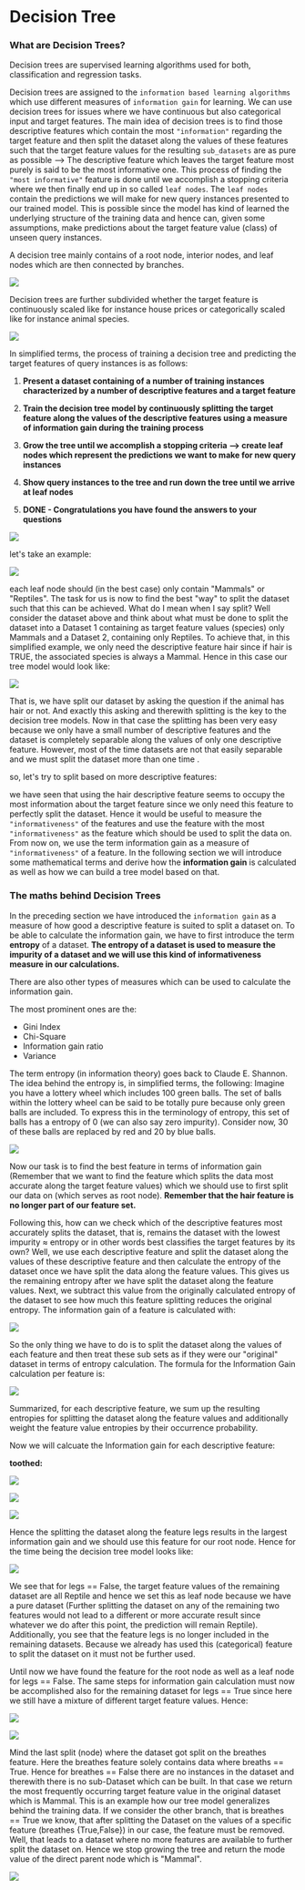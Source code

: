 # Decision Tree

### What are Decision Trees?

Decision trees are supervised learning algorithms used for both, classification and regression tasks.

Decision trees are assigned to the `information based learning algorithms` which use different measures of `information gain` for learning. We can use decision trees for issues where we have continuous but also categorical input and target features. The main idea of decision trees is to find those descriptive features which contain the most `"information"` regarding the target feature and then split the dataset along the values of these features such that the target feature values for the resulting `sub_datasets` are as pure as possible --> The descriptive feature which leaves the target feature most purely is said to be the most informative one. This process of finding the `"most informative"` feature is done until we accomplish a stopping criteria where we then finally end up in so called `leaf nodes`. The `leaf nodes` contain the predictions we will make for new query instances presented to our trained model. This is possible since the model has kind of learned the underlying structure of the training data and hence can, given some assumptions, make predictions about the target feature value (class) of unseen query instances.

A decision tree mainly contains of a root node, interior nodes, and leaf nodes which are then connected by branches.

![](https://www.python-course.eu/images/Decision_Tree1.png)

Decision trees are further subdivided whether the target feature is continuously scaled like for instance house prices or categorically scaled like for instance animal species.

![](https://www.python-course.eu/images/Categorical_Continuous_Scales.png)

In simplified terms, the process of training a decision tree and predicting the target features of query instances is as follows:

1. **Present a dataset containing of a number of training instances characterized by a number of descriptive features and a target feature**

2. **Train the decision tree model by continuously splitting the target feature along the values of the descriptive features using a measure of information gain during the training process**

3. **Grow the tree until we accomplish a stopping criteria --> create leaf nodes which represent the predictions we want to make for new query instances**

4. **Show query instances to the tree and run down the tree until we arrive at leaf nodes**

5. **DONE - Congratulations you have found the answers to your questions**

![](https://www.python-course.eu/images/Train_Predict_simplified.png)

let's take an example:

![](animal_dataset.PNG)

each leaf node should (in the best case) only contain "Mammals" or "Reptiles". The task for us is now to find the best "way" to split the dataset such that this can be achieved. What do I mean when I say split? Well consider the dataset above and think about what must be done to split the dataset into a Dataset 1 containing as target feature values (species) only Mammals and a Dataset 2, containing only Reptiles. To achieve that, in this simplified example, we only need the descriptive feature hair since if hair is TRUE, the associated species is always a Mammal. Hence in this case our tree model would look like:

![](https://www.python-course.eu/images/Reptile_Mammal_distinction.png)

That is, we have split our dataset by asking the question if the animal has hair or not. And exactly this asking and therewith splitting is the key to the decision tree models. Now in that case the splitting has been very easy because we only have a small number of descriptive features and the dataset is completely separable along the values of only one descriptive feature. However, most of the time datasets are not that easily separable and we must split the dataset more than one time .

so, let's try to split based on more descriptive features:

we have seen that using the hair descriptive feature seems to occupy the most information about the target feature since we only need this feature to perfectly split the dataset. Hence it would be useful to measure the `"informativeness"` of the features and use the feature with the most `"informativeness"` as the feature which should be used to split the data on. From now on, we use the term information gain as a measure of `"informativeness"` of a feature. In the following section we will introduce some mathematical terms and derive how the **information gain** is calculated as well as how we can build a tree model based on that.

### The maths behind Decision Trees

In the preceding section we have introduced the `information gain` as a measure of how good a descriptive feature is suited to split a dataset on. To be able to calculate the information gain, we have to first introduce the term **entropy** of a dataset. **The entropy of a dataset is used to measure the impurity of a dataset and we will use this kind of informativeness measure in our calculations.**

There are also other types of measures which can be used to calculate the information gain. 

The most prominent ones are the: 
- Gini Index
- Chi-Square
- Information gain ratio
- Variance

The term entropy (in information theory) goes back to Claude E. Shannon. The idea behind the entropy is, in simplified terms, the following: Imagine you have a lottery wheel which includes 100 green balls. The set of balls within the lottery wheel can be said to be totally pure because only green balls are included. To express this in the terminology of entropy, this set of balls has a entropy of 0 (we can also say zero impurity). Consider now, 30 of these balls are replaced by red and 20 by blue balls.

![](https://www.python-course.eu/images/Shannons_Entropy_Impurity.png)

Now our task is to find the best feature in terms of information gain (Remember that we want to find the feature which splits the data most accurate along the target feature values) which we should use to first split our data on (which serves as root node). **Remember that the hair feature is no longer part of our feature set.**

Following this, how can we check which of the descriptive features most accurately splits the dataset, that is, remains the dataset with the lowest impurity ≈ entropy or in other words best classifies the target features by its own? Well, we use each descriptive feature and split the dataset along the values of these descriptive feature and then calculate the entropy of the dataset once we have split the data along the feature values. This gives us the remaining entropy after we have split the dataset along the feature values. Next, we subtract this value from the originally calculated entropy of the dataset to see how much this feature splitting reduces the original entropy. The information gain of a feature is calculated with:

![](IG1.PNG)

So the only thing we have to do is to split the dataset along the values of each feature and then treat these sub sets as if they were our "original" dataset in terms of entropy calculation. The formula for the Information Gain calculation per feature is:

![](IG2.PNG)

Summarized, for each descriptive feature, we sum up the resulting entropies for splitting the dataset along the feature values and additionally weight the feature value entropies by their occurrence probability.

Now we will calcuate the Information gain for each descriptive feature:

**toothed:**

![](https://www.python-course.eu/images/Entropy_Calculation_of_the_toothed_feature.png)

![](https://www.python-course.eu/images/Information_Gain_Calculation.png)

![](IG_toothed.PNG)

Hence the splitting the dataset along the feature legs results in the largest information gain and we should use this feature for our root node.
Hence for the time being the decision tree model looks like:

![](https://www.python-course.eu/images/Root_Node_Split.png)

We see that for legs == False, the target feature values of the remaining dataset are all Reptile and hence we set this as leaf node because we have a pure dataset (Further splitting the dataset on any of the remaining two features would not lead to a different or more accurate result since whatever we do after this point, the prediction will remain Reptile). Additionally, you see that the feature legs is no longer included in the remaining datasets. Because we already has used this (categorical) feature to split the dataset on it must not be further used.

Until now we have found the feature for the root node as well as a leaf node for legs == False. The same steps for information gain calculation must now be accomplished also for the remaining dataset for legs == True since here we still have a mixture of different target feature values. Hence:

![](IG_toothed_1.PNG)

![](https://www.python-course.eu/images/Decision_Tree_Completed.png)

Mind the last split (node) where the dataset got split on the breathes feature. Here the breathes feature solely contains data where breaths == True. Hence for breathes == False there are no instances in the dataset and therewith there is no sub-Dataset which can be built. In that case we return the most frequently occurring target feature value in the original dataset which is Mammal. This is an example how our tree model generalizes behind the training data.
If we consider the other branch, that is breathes == True we know, that after splitting the Dataset on the values of a specific feature (breathes {True,False}) in our case, the feature must be removed. Well, that leads to a dataset where no more features are available to further split the dataset on. Hence we stop growing the tree and return the mode value of the direct parent node which is "Mammal".

![](https://www.python-course.eu/images/ID3_Pseudocode_illstration.png)





